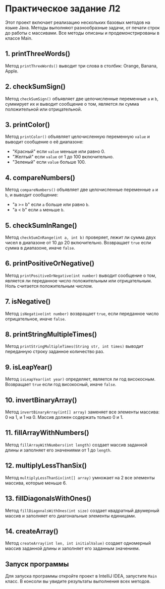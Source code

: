 # Практическое задание Л2

Этот проект включает реализацию нескольких базовых методов на языке Java. Методы выполняют разнообразные задачи, от печати строк до работы с массивами. Все методы описаны и продемонстрированы в классе Main.

## 1. printThreeWords()
Метод `printThreeWords()` выводит три слова в столбик: Orange, Banana, Apple.

## 2. checkSumSign()
Метод `checkSumSign()` объявляет две целочисленные переменные `a` и `b`, суммирует их и выводит сообщение о том, является ли сумма положительной или отрицательной.

## 3. printColor()
Метод `printColor()` объявляет целочисленную переменную `value` и выводит сообщение о её диапазоне:
- "Красный" если `value` меньше или равно 0.
- "Желтый" если `value` от 1 до 100 включительно.
- "Зеленый" если `value` больше 100.

## 4. compareNumbers()
Метод `compareNumbers()` объявляет две целочисленные переменные `a` и `b`, и выводит сообщение:
- "a >= b" если `a` больше или равно `b`.
- "a < b" если `a` меньше `b`.

## 5. checkSumInRange()
Метод `checkSumInRange(int a, int b)` проверяет, лежит ли сумма двух чисел в диапазоне от 10 до 20 включительно. Возвращает `true` если сумма в диапазоне, иначе `false`.

## 6. printPositiveOrNegative()
Метод `printPositiveOrNegative(int number)` выводит сообщение о том, является ли переданное число положительным или отрицательным. Ноль считается положительным числом.

## 7. isNegative()
Метод `isNegative(int number)` возвращает `true`, если переданное число отрицательное, иначе `false`.

## 8. printStringMultipleTimes()
Метод `printStringMultipleTimes(String str, int times)` выводит переданную строку заданное количество раз.

## 9. isLeapYear()
Метод `isLeapYear(int year)` определяет, является ли год високосным. Возвращает `true` если год високосный, иначе `false`.

## 10. invertBinaryArray()
Метод `invertBinaryArray(int[] array)` заменяет все элементы массива: 0 на 1, и 1 на 0. Массив должен содержать только 0 и 1.

## 11. fillArrayWithNumbers()
Метод `fillArrayWithNumbers(int length)` создает массив заданной длины и заполняет его значениями от 1 до `length`.

## 12. multiplyLessThanSix()
Метод `multiplyLessThanSix(int[] array)` умножает на 2 все элементы массива, которые меньше 6.

## 13. fillDiagonalsWithOnes()
Метод `fillDiagonalsWithOnes(int size)` создает квадратный двумерный массив и заполняет его диагональные элементы единицами.

## 14. createArray()
Метод `createArray(int len, int initialValue)` создает одномерный массив заданной длины и заполняет его заданным значением.

## Запуск программы
Для запуска программы откройте проект в IntelliJ IDEA, запустите `Main` класс. В консоли вы увидите результаты выполнения всех методов.
